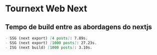 # Tournext Web Next

## Tempo de build entre as abordagens do nextjs

```md
- SSG (next export) [4 posts]: 7.89s.
- SSG (next export) [1000 posts]: 27.23s.
- ISG (next build) [1000 posts]: 3.10s.
```
